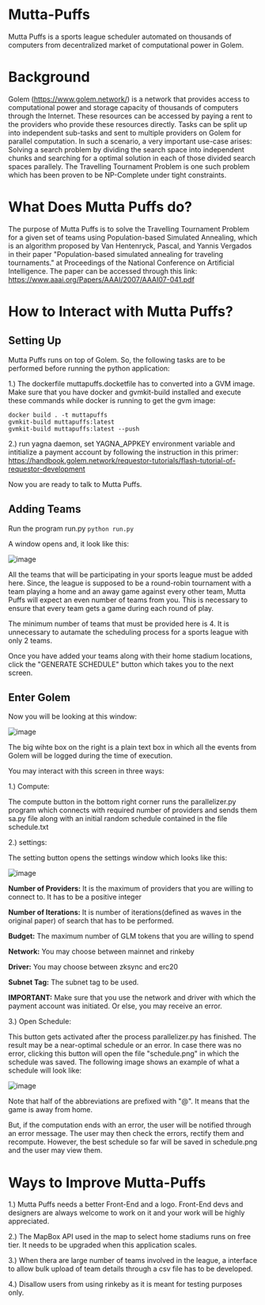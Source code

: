 # Mutta-Puffs
Mutta Puffs is a sports league scheduler automated on thousands of computers from decentralized market of computational power in Golem. 

# Background
Golem (https://www.golem.network/) is a network that provides access to computational power and storage capacity of thousands of computers through the Internet. These resources can be accessed by paying a rent to the providers who provide these resources directly. Tasks can be split up into independent sub-tasks and sent to multiple providers on Golem for parallel computation. In such a scenario, a very important use-case arises: Solving a search problem by dividing the search space into independent chunks and searching for a optimal solution in each of those divided search spaces parallely. The Travelling Tournament Problem is one such problem which has been proven to be NP-Complete under tight constraints. 

# What Does Mutta Puffs do?
The purpose of Mutta Puffs is to solve the Travelling Tournament Problem for a given set of teams using Population-based Simulated Annealing, which is an algorithm proposed by Van Hentenryck, Pascal, and Yannis Vergados in their paper "Population-based simulated annealing for traveling tournaments." at Proceedings of the National Conference on Artificial Intelligence. The paper can be accessed through this link: https://www.aaai.org/Papers/AAAI/2007/AAAI07-041.pdf

# How to Interact with Mutta Puffs?
## Setting Up
Mutta Puffs runs on top of Golem. So, the following tasks are to be performed before running the python application:

1.) The dockerfile muttapuffs.docketfile has to converted into a GVM image. Make sure that you have docker and gvmkit-build installed and execute these commands while docker is running to get the gvm image:

```
docker build . -t muttapuffs
gvmkit-build muttapuffs:latest
gvmkit-build muttapuffs:latest --push
```

2.) run yagna daemon, set YAGNA_APPKEY environment variable and intitialize a payment account by following the instruction in this primer: https://handbook.golem.network/requestor-tutorials/flash-tutorial-of-requestor-development

Now you are ready to talk to Mutta Puffs.

## Adding Teams

Run the program run.py
`python run.py`

A window opens and, it look like this:

![image](https://user-images.githubusercontent.com/40036742/120087809-d73e1000-c108-11eb-9201-c7e0dd9528d3.png)

All the teams that will be participating in your sports league must be added here. Since, the league is supposed to be a round-robin tournament with a team playing a home and an away game against every other team, Mutta Puffs will expect an even number of teams from you. This is necessary to ensure that every team gets a game during each round of play.

The minimum number of teams that must be provided here is 4. It is unnecessary to autamate the scheduling process for a sports league with only 2 teams. 

Once you have added your teams along with their home stadium locations, click the "GENERATE SCHEDULE" button which takes you to the next screen.

## Enter Golem

Now you will be looking at this window:

![image](https://user-images.githubusercontent.com/40036742/120087824-0d7b8f80-c109-11eb-825a-e76efa7ba236.png)

The big wihte box on the right is a plain text box in which all the events from Golem will be logged during the time of execution. 

You may interact with this screen in three ways:

1.) Compute:

The compute button in the bottom right corner runs the parallelizer.py program which connects with  required number of providers and sends them sa.py file along with an initial random schedule contained in the file schedule.txt

2.) settings:

The setting button opens the settings window which looks like this:

![image](https://user-images.githubusercontent.com/40036742/120087401-33069a00-c105-11eb-86c6-620729759278.png)

**Number of Providers:** It is the maximum of providers that you are willing to connect to. It has to be a positive integer

**Number of Iterations:** It is number of iterations(defined as waves in the original paper)  of search that has to be performed.

**Budget:** The maximum number of GLM tokens that you are willing to spend

**Network:** You may choose between mainnet and rinkeby

**Driver:** You may choose between zksync and erc20

**Subnet Tag:** The subnet tag to be used. 

**IMPORTANT:** Make sure that you use the network and driver with which the payment account was initiated. Or else, you may receive an error.

3.) Open Schedule:

This button gets activated after the process parallelizer.py has finished. The result may be a near-optimal schedule or an error. In case there was no error, clicking this button will open the file "schedule.png" in which the schedule was saved. The following image shows an example of what a schedule will look like:

![image](https://user-images.githubusercontent.com/40036742/120087536-8af1d080-c106-11eb-8664-89ed932b7e0a.png)

Note that half of the abbreviations are prefixed with "@". It means that the game is away from home. 

But, if the computation ends with an error, the user will be notified through an error message. The user may then check the errors, rectify them and recompute. However, the best schedule so far will be saved in schedule.png and the user may view them. 

# Ways to Improve Mutta-Puffs

1.) Mutta Puffs needs a better Front-End and a logo. Front-End devs and designers are always welcome to work on it and your work will be highly appreciated.

2.) The MapBox API used in the map to select home stadiums runs on free tier. It needs to be upgraded when this application scales.

3.) When thera are large number of teams involved in the league, a interface to allow bulk upload of team details through a csv file has to be developed.

4.) Disallow users from using rinkeby as it is meant for testing purposes only.
